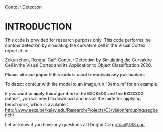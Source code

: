 Contour Detection

INTRODUCTION
===================================================================================
This code is provided for research purpose only. 
This code performs the contour detection by simulating the curvature cell in the Visual Cortex reported in:

Zekun chen, Rongtai Cai*.
Contour Detection by Simulating the Curvature Cell in the Visual Cortex and its Application to Object Classification.2020.

Please cite our paper if this code is used to motivate any publications.

To detect contour with the model to an image,run "Demo.m" for an example.

if you want to apply this algorithm to the BSDS500 and the BSDS300 dataset, you will need to download and install the code for applying benchmark, which is available： http://www.eecs.berkeley.edu/Research/Projects/CS/vision/grouping/segbench/

Let us know if you have any questions at Rongtai Cai gjrtcai@163.com
